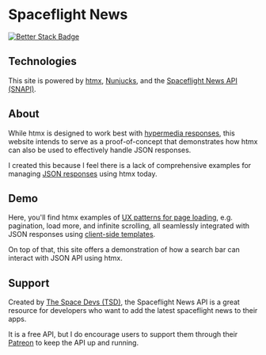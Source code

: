 # Spaceflight News

[![Better Stack Badge](https://uptime.betterstack.com/status-badges/v1/monitor/uizi.svg)](https://uptime.betterstack.com/?utm_source=status_badge)

## Technologies

This site is powered by [htmx](https://htmx.org/), [Nunjucks](https://mozilla.github.io/nunjucks/), and the [Spaceflight News API (SNAPI)](https://api.spaceflightnewsapi.net/v4/docs/).

## About

While htmx is designed to work best with [hypermedia responses](https://htmx.org/essays/two-approaches-to-decoupling/#hypermedia-network-architecture-decoupling), this website intends to serve as a proof-of-concept that demonstrates how htmx can also be used to effectively handle JSON responses.

I created this because I feel there is a lack of comprehensive examples for managing [JSON responses](https://htmx.org/essays/two-approaches-to-decoupling/#json-data-apis-application-level-decoupling) using htmx today.

## Demo

Here, you'll find htmx examples of [UX patterns for page loading](https://developers.google.com/search/docs/specialty/ecommerce/pagination-and-incremental-page-loading), e.g. pagination, load more, and infinite scrolling, all seamlessly integrated with JSON responses using [client-side templates](https://htmx.org/extensions/client-side-templates/).

On top of that, this site offers a demonstration of how a search bar can interact with JSON API using htmx.

## Support

Created by [The Space Devs (TSD)](https://thespacedevs.com/), the Spaceflight News API is a great resource for developers who want to add the latest spaceflight news to their apps.

It is a free API, but I do encourage users to support them through their [Patreon](https://www.patreon.com/TheSpaceDevs) to keep the API up and running.

